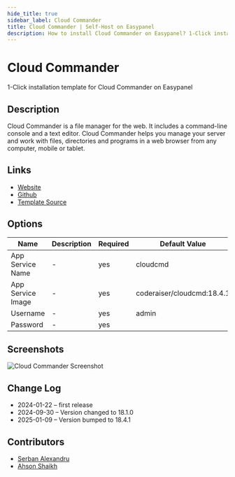 ```yaml
---
hide_title: true
sidebar_label: Cloud Commander
title: Cloud Commander | Self-Host on Easypanel
description: How to install Cloud Commander on Easypanel? 1-Click installation template for Cloud Commander on Easypanel
---
```


<!-- generated -->

# Cloud Commander

1-Click installation template for Cloud Commander on Easypanel

## Description

Cloud Commander is a file manager for the web. It includes a command-line console and a text editor. Cloud Commander helps you manage your server and work with files, directories and programs in a web browser from any computer, mobile or tablet.

## Links

- [Website](https://cloudcmd.io)
- [Github](https://github.com/coderaiser/cloudcmd)
- [Template Source](https://github.com/easypanel-io/templates/tree/main/templates/cloudcommander)

## Options

Name | Description | Required | Default Value
-|-|-|-
App Service Name | - | yes | cloudcmd
App Service Image | - | yes | coderaiser/cloudcmd:18.4.1
Username | - | yes | admin
Password | - | yes | 

## Screenshots

![Cloud Commander Screenshot](./assets/screenshot.png)

## Change Log

- 2024-01-22 – first release
- 2024-09-30 – Version changed to 18.1.0
- 2025-01-09 – Version bumped to 18.4.1

## Contributors

- [Serban Alexandru](https://github.com/serban-alexandru)
- [Ahson Shaikh](https://github.com/MuhammadAhsanDonuts)

